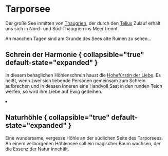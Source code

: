 # Tarporsee

<p>
Der große See inmitten von <a href="Thaugrien.md">Thaugrien</a>, der durch den <a href="Tellius-Gorge.md">Telius</a>
Zulauf erhält uns sich in Nord- und Süd-Thaugrien ins Meer trennt.

An manchen Tagen sind am Grunde des Sees alte Ruinen zu sehen...
</p>

## Schrein der Harmonie { collapsible="true" default-state="expanded" }

<p>
In diesem behaglichen Höhlenschrein haust die <a href="Avila.md">Hohefürstin der Liebe</a>. Es heißt, wenn zwei sich
liebende Personen gemeinsam zum Schrein aufbrechen und in dessen Inneren eine Handvoll Saat in den runden Teich werfen,
so wird ihre Liebe auf Ewig gedeihen.
</p>

<procedure title="Charaktere von diesem Ort">
<list columns="3">
<li><a href="Avila.md"></a></li>
</list>
</procedure>

## Naturhöhle { collapsible="true" default-state="expanded" }

Eine wundersame, vergesse Höhle an der südlichen Seite des Tarporsees. An einem verborgenen Höhlensee soll ein
magischer Baum wachsen, der die Essenz der Natur innehält.